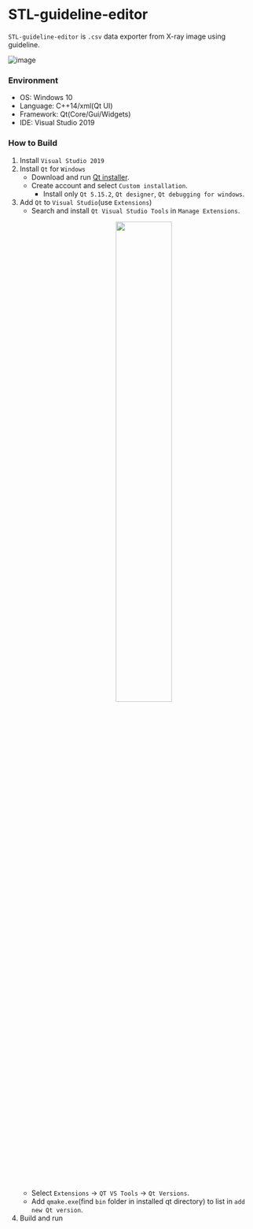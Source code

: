# STL-guideline-editor
`STL-guideline-editor` is `.csv` data exporter from X-ray image using guideline.

![image](https://user-images.githubusercontent.com/42532724/201208906-560b3758-e14e-47f5-87d4-b3c6e0d5db02.png)

### Environment
- OS: Windows 10
- Language: C++14/xml(Qt UI)
- Framework: Qt(Core/Gui/Widgets)
- IDE: Visual Studio 2019

### How to Build
1. Install `Visual Studio 2019`
2. Install `Qt` for `Windows`
    - Download and run [Qt installer](https://www.qt.io/download-thank-you?hsLang=en).
    - Create account and select `Custom installation`.
        - Install only `Qt 5.15.2`, `Qt designer`, `Qt debugging for windows`.
3. Add `Qt` to `Visual Studio`(use `Extensions`)
    - Search and install `Qt Visual Studio Tools` in `Manage Extensions`.
        <p align="center">
        <img src="https://user-images.githubusercontent.com/42532724/158069722-fc222891-0d31-4f7e-a4b1-90310c92b41f.png" width="50%" height="50%">
        </p>
    - Select `Extensions` → `QT VS Tools` → `Qt Versions`.
    - Add `qmake.exe`(find `bin` folder in installed qt directory) to list in `add new Qt version`.
4. Build and run

